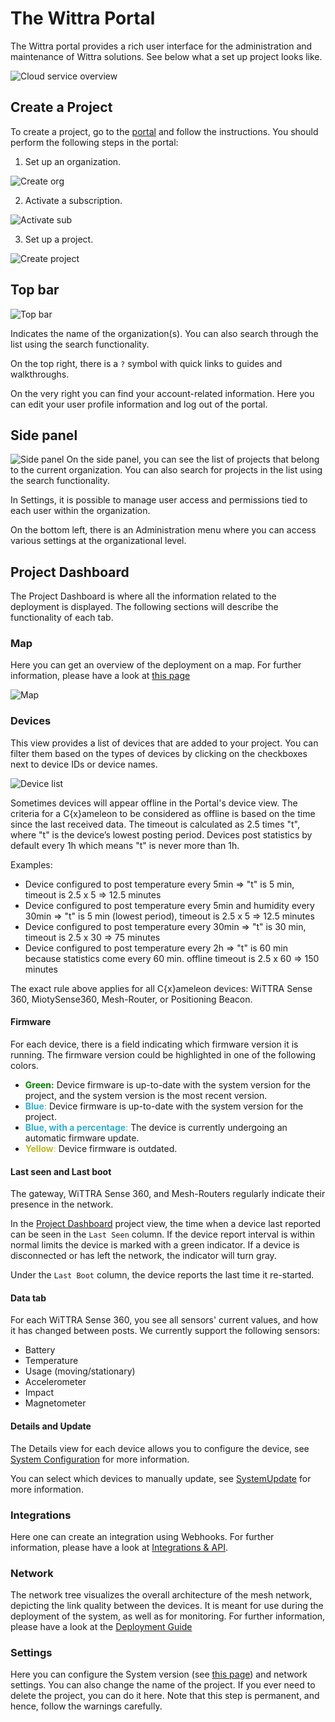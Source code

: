 # The Wittra Portal

The Wittra portal provides a rich user interface for the administration and
maintenance of Wittra solutions. See below what a set up project looks like.

![Cloud service overview](images/portal-project-overview.png)

## Create a Project

To create a project, go to the [portal](https://portal.wittra.se) and follow
the instructions.
You should perform the following steps in the portal:

1. Set up an organization.

![Create org](images/portal-create-org.png)

2. Activate a subscription.

![Activate sub](images/portal-activate-subscription.png)

3. Set up a project.

![Create project](images/portal-create-project.png)

## Top bar

![Top bar](images/top-bar-portal.png)

Indicates the name of the organization(s).
You can also search through the list using the search functionality.

On the top right, there is a `?` symbol with quick links to guides and walkthroughs.

On the very right you can find your account-related information.
Here you can edit your user profile information and log out of the portal.

## Side panel

![Side panel](images/side-panel-portal.png)
On the side panel, you can see the list of projects that belong to the
current organization. You can also search for projects in the list using
the search functionality.

In Settings, it is possible to manage user access and permissions
tied to each user within the organization.

On the bottom left, there is an Administration menu where you can access
various settings at the organizational level.

## Project Dashboard

The Project Dashboard is where all the information related to the deployment is
displayed. The following sections will describe the functionality of each tab.

### Map

Here you can get an overview of the deployment on a map.
For further information, please have a look at [this page](howto-set-up-map.md)

![Map](images/positioning-wittra-office.png)

### Devices

This view provides a list of devices that are added to your project.
You can filter them based on the types of devices by clicking on the checkboxes next to device IDs or device names.

![Device list](images/device-list-portal.png)

Sometimes devices will appear offline in the Portal's device view.
The criteria for a C{x}ameleon to be considered as offline is based on the time since the last received data.
The timeout is calculated as 2.5 times "t", where "t" is the device’s lowest posting period.
Devices post statistics by default every 1h which means "t" is never more than 1h.

Examples:
* Device configured to post temperature every 5min => "t" is 5 min, timeout is 2.5 x 5 => 12.5 minutes
* Device configured to post temperature every 5min and humidity every 30min => "t" is 5 min (lowest period), timeout is 2.5 x 5 => 12.5 minutes
* Device configured to post temperature every 30min => "t" is 30 min, timeout is 2.5 x 30 => 75 minutes
* Device configured to post temperature every 2h => "t" is 60 min because statistics come every 60 min. offline timeout is 2.5 x 60 => 150 minutes

The exact rule above applies for all C{x}ameleon devices: WiTTRA Sense 360, MiotySense360, Mesh-Router, or Positioning Beacon.

#### Firmware

For each device, there is a field indicating which firmware version it is running. The firmware version could be highlighted in one of the following colors.

* <span style="color: green;"> <b>Green:</b> </span> Device firmware is up-to-date with the system version for the project, and the system version is the most recent version.
* <span style="color: #34b0cf;"><b>Blue</b>:</span> Device firmware is up-to-date with the system version for the project.
* <span style="color: #34b0cf;"><b>Blue, with a percentage</b>:</span> The device is currently undergoing an automatic firmware update.
* <span style="color: #bfb824;"><b>Yellow</b>:</span>  Device firmware is outdated.

#### Last seen and Last boot

The gateway, WiTTRA Sense 360, and Mesh-Routers regularly indicate their
presence in the network.

In the [Project Dashboard](https://portal.wittra.se/) project view, the
time when a device last reported can be seen in the `Last Seen`
column. If the device report interval is within normal limits the device
is marked with a green indicator. If a device is disconnected or has left the
network, the indicator will turn gray.

Under the `Last Boot` column, the device reports the last time it re-started.

#### Data tab
For each WiTTRA Sense 360, you see all sensors' current values, and how it has changed between posts. We currently support the following sensors:

* Battery
* Temperature
* Usage (moving/stationary)
* Accelerometer
* Impact
* Magnetometer

#### Details and Update

The Details view for each device allows you to configure the device, see
[System Configuration](howto-device-configuration.md) for more information.

You can select which devices to manually update, see
[SystemUpdate](howto-system-update.md) for more information.

### Integrations

Here one can create an integration using Webhooks.
For further information, please have a look at [Integrations & API](howto-integrations-and-api.md).

### Network

The network tree visualizes the overall architecture of the mesh network,
depicting the link quality between the devices.
It is meant for use during the deployment of the system, as well as for monitoring.
For further information, please have a look at the [Deployment Guide](howto-deployment-guide.md)

### Settings

Here you can configure the System version (see [this page](howto-system-update.md))
and network settings.
You can also change the name of the project.
If you ever need to delete the project, you can do it here.
Note that this step is permanent, and hence, follow the warnings carefully.
